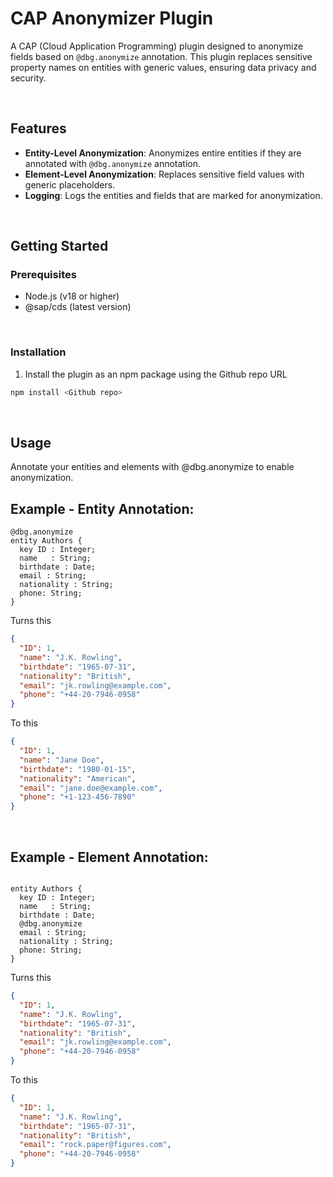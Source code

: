 # CAP Anonymizer Plugin

A CAP (Cloud Application Programming) plugin designed to anonymize fields based on `@dbg.anonymize` annotation. This plugin replaces sensitive property names on entities with generic values, ensuring data privacy and security.

<br>

## Features

- **Entity-Level Anonymization**: Anonymizes entire entities if they are annotated with `@dbg.anonymize` annotation.
- **Element-Level Anonymization**: Replaces sensitive field values with generic placeholders.
- **Logging**: Logs the entities and fields that are marked for anonymization.

<br>

## Getting Started

### Prerequisites

- Node.js (v18 or higher)
- @sap/cds (latest version)

<br>

### Installation

1. Install the plugin as an npm package using the Github repo URL

```sh
npm install <Github repo>
```

<br>

## Usage

Annotate your entities and elements with @dbg.anonymize to enable anonymization.



## Example - Entity Annotation:

```Cds
@dbg.anonymize
entity Authors {
  key ID : Integer;
  name   : String;
  birthdate : Date;
  email : String;
  nationality : String;
  phone: String;
}
```

Turns this
```Json
{
  "ID": 1,
  "name": "J.K. Rowling",
  "birthdate": "1965-07-31",
  "nationality": "British",
  "email": "jk.rowling@example.com",
  "phone": "+44-20-7946-0958"
}
```


To this

```Json
{
  "ID": 1,
  "name": "Jane Doe",
  "birthdate": "1980-01-15",
  "nationality": "American",
  "email": "jane.doe@example.com",
  "phone": "+1-123-456-7890"
}
```

<br>

## Example - Element Annotation:

```Cds

entity Authors {
  key ID : Integer;
  name   : String;
  birthdate : Date;
  @dbg.anonymize
  email : String;
  nationality : String;
  phone: String;
}
```


Turns this
```Json
{
  "ID": 1,
  "name": "J.K. Rowling",
  "birthdate": "1965-07-31",
  "nationality": "British",
  "email": "jk.rowling@example.com",
  "phone": "+44-20-7946-0958"
}
```

To this

```Json
{
  "ID": 1,
  "name": "J.K. Rowling",
  "birthdate": "1965-07-31",
  "nationality": "British",
  "email": "rock.paper@figures.com",
  "phone": "+44-20-7946-0958"
}
```

